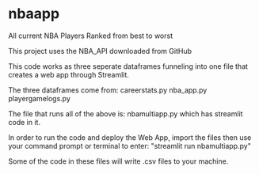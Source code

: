 # nbaapp
All current NBA Players Ranked from best to worst

This project uses the NBA_API downloaded from GitHub

This code works as three seperate dataframes funneling into one file that creates a web app through Streamlit. 

The three dataframes come from:
  careerstats.py
  nba_app.py
  playergamelogs.py
 
The file that runs all of the above is:
  nbamultiapp.py 
which has streamlit code in it. 

In order to run the code and deploy the Web App, import the files then use your command prompt or terminal to enter: "streamlit run nbamultiapp.py"



Some of the code in these files will write .csv files to your machine. 

